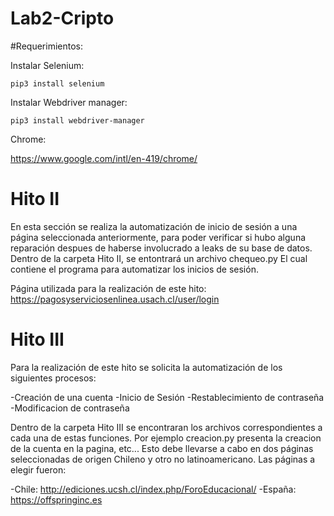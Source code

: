 # Lab2-Cripto

#Requerimientos:

Instalar Selenium:

```
pip3 install selenium
```
Instalar Webdriver manager:

```
pip3 install webdriver-manager
```

Chrome:

https://www.google.com/intl/en-419/chrome/


# Hito II

En esta sección se realiza la automatización de inicio de sesión a una página seleccionada anteriormente, para poder verificar si hubo alguna reparación despues de haberse involucrado a leaks de su base de datos. Dentro de la carpeta Hito II, se entontrará un archivo chequeo.py El cual contiene el programa para automatizar los inicios de sesión.

Página utilizada para la realización de este hito: https://pagosyserviciosenlinea.usach.cl/user/login

# Hito III

Para la realización de este hito se solicita la automatización de los siguientes procesos:

  -Creación de una cuenta
  -Inicio de Sesión
  -Restablecimiento de contraseña
  -Modificacion de contraseña
  
Dentro de la carpeta Hito III se encontraran los archivos correspondientes a cada una de estas funciones. Por ejemplo creacion.py presenta la creacion de la cuenta en la pagina, etc...
Esto debe llevarse a cabo en dos páginas seleccionadas de origen Chileno y otro no latinoamericano.
Las páginas a elegir fueron:

  -Chile: http://ediciones.ucsh.cl/index.php/ForoEducacional/
  -España: https://offspringinc.es 


